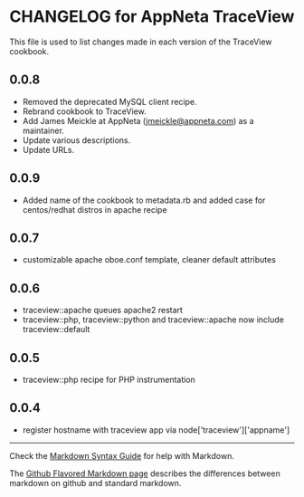 # CHANGELOG for AppNeta TraceView

This file is used to list changes made in each version of the TraceView cookbook.

## 0.0.8
* Removed the deprecated MySQL client recipe.
* Rebrand cookbook to TraceView.
* Add James Meickle at AppNeta (jmeickle@appneta.com) as a maintainer.
* Update various descriptions.
* Update URLs.

## 0.0.9
* Added name of the cookbook to metadata.rb and added case for centos/redhat distros in apache recipe

## 0.0.7
* customizable apache oboe.conf template, cleaner default attributes

## 0.0.6
* traceview::apache queues apache2 restart
* traceview::php, traceview::python and traceview::apache now include traceview::default

## 0.0.5
* traceview::php recipe for PHP instrumentation

## 0.0.4
* register hostname with traceview app via node['traceview']['appname']

- - -
Check the [Markdown Syntax Guide](http://daringfireball.net/projects/markdown/syntax) for help with Markdown.

The [Github Flavored Markdown page](http://github.github.com/github-flavored-markdown/) describes the differences between markdown on github and standard markdown.
